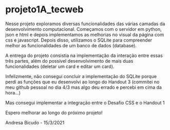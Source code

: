 # projeto1A_tecweb

Nesse projeto exploramos diversas funcionalidades das várias camadas da desenvolvimento computacional.
Começamos com o servidor em python, json e html e depois implementamos as melhorias no visual da página com css e javascript.
Depois disso, utilizamos o SQLite para compreender melhor as funcionalidades de um banco de dados (database).

A entrega do projeto consistia na implementação da interação entre essas três partes, além do possível desenvolvimento de mais duas funcionalidades (deletar um card e editar um card).

Infelizmente, não consegui concluir a implementação do SQLite porque perdi as funções que eu desenvolvi ao longo do Handout 3 
(commitei no meu github pessoal no dia 4/3 mas algo deu errado e percebi em cima da hora...)

Mas consegui implementar a integração entre o Desafio CSS e o Handout 1

Espero melhorar ao longo do próximo projeto!

Andresa Bicudo - 15/3/2021
